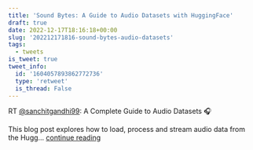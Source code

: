 ```yaml
---
title: 'Sound Bytes: A Guide to Audio Datasets with HuggingFace'
draft: true
date: 2022-12-17T18:16:18+00:00
slug: '202212171816-sound-bytes-audio-datasets'
tags:
  - tweets
is_tweet: true
tweet_info:
  id: '1604057893862772736'
  type: 'retweet'
  is_thread: False
---
```




RT [@sanchitgandhi99](https://x.com/sanchitgandhi99): A Complete Guide to Audio Datasets 🎧

This blog post explores how to load, process and stream audio data from the Hugg… [continue reading](https://x.com/sytelus/status/1604057893862772736)
